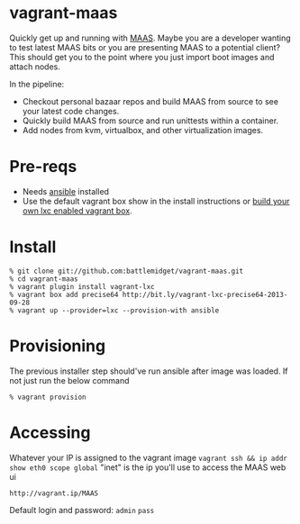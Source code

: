vagrant-maas
============

Quickly get up and running with [MAAS][2]. Maybe you are a developer wanting to test latest MAAS bits or you are presenting MAAS to a potential client? This should get you to the point where you just import boot images and attach nodes.

In the pipeline:
- Checkout personal bazaar repos and build MAAS from source to see your latest code changes.
- Quickly build MAAS from source and run unittests within a container.
- Add nodes from kvm, virtualbox, and other virtualization images.

# Pre-reqs

* Needs [ansible][1] installed
* Use the default vagrant box show in the install instructions or [build your own lxc enabled vagrant box][3].

# Install

```
% git clone git://github.com:battlemidget/vagrant-maas.git
% cd vagrant-maas
% vagrant plugin install vagrant-lxc
% vagrant box add precise64 http://bit.ly/vagrant-lxc-precise64-2013-09-28
% vagrant up --provider=lxc --provision-with ansible
```

# Provisioning

The previous installer step should've run ansible after image was loaded. If not just run the below command

```
% vagrant provision
```

# Accessing

Whatever your IP is assigned to the vagrant image `vagrant ssh && ip addr show eth0 scope global` "inet" is the ip you'll use to access the MAAS web ui

`http://vagrant.ip/MAAS`

Default login and password: `admin` `pass`

 [1]: http://ansibleworks.com/docs/gettingstarted.html#ubuntu-and-debian
 [2]: http://maas.ubuntu.com
 [3]: https://github.com/fgrehm/vagrant-lxc/blob/master/BOXES.md
